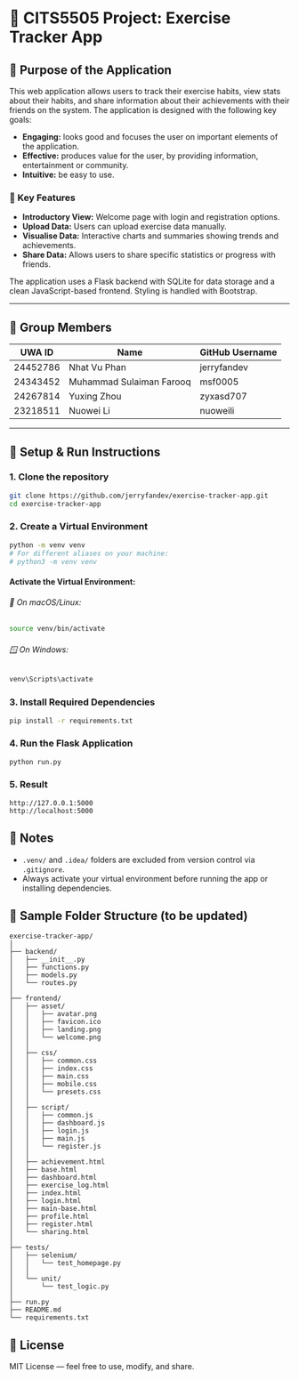 # 🏃 CITS5505 Project: Exercise Tracker App

## 📌 Purpose of the Application

This web application allows users to track their exercise habits, view stats about their habits, and share information about their achievements with their friends on the system. The application is designed with the following key goals:

- **Engaging:** looks good and focuses the user on important elements of the application.
- **Effective:** produces value for the user, by providing information, entertainment or community.
- **Intuitive:** be easy to use.

### 🔧 Key Features

- **Introductory View:** Welcome page with login and registration options.
- **Upload Data:** Users can upload exercise data manually.
- **Visualise Data:** Interactive charts and summaries showing trends and achievements.
- **Share Data:** Allows users to share specific statistics or progress with friends.

The application uses a Flask backend with SQLite for data storage and a clean JavaScript-based frontend. Styling is handled with Bootstrap.

---

## 👥 Group Members

| UWA ID   | Name                     | GitHub Username |
| -------- | ------------------------ | --------------- |
| 24452786 | Nhat Vu Phan             | jerryfandev     |
| 24343452 | Muhammad Sulaiman Farooq | msf0005         |
| 24267814 | Yuxing Zhou              | zyxasd707       |
| 23218511 | Nuowei Li                | nuoweili        |

---
## 🚀 Setup & Run Instructions
### 1. Clone the repository
```bash
git clone https://github.com/jerryfandev/exercise-tracker-app.git
cd exercise-tracker-app
```
### 2. Create a Virtual Environment
```bash
python -m venv venv
# For different aliases on your machine:
# python3 -m venv venv
```
#### Activate the Virtual Environment:
###### 🍏 On macOS/Linux:
```bash
source venv/bin/activate
```
###### 🪟 On Windows:
```bash
venv\Scripts\activate
```
### 3. Install Required Dependencies
```bash
pip install -r requirements.txt
```
### 4. Run the Flask Application
```bash
python run.py
```
### 5. Result
```
http://127.0.0.1:5000
http://localhost:5000
```

## 📌 Notes
- `.venv/` and `.idea/` folders are excluded from version control via `.gitignore`.
- Always activate your virtual environment before running the app or installing dependencies.

## 📁 Sample Folder Structure (to be updated)
```
exercise-tracker-app/
│
├── backend/
│   ├── __init__.py
│   ├── functions.py
│   ├── models.py
│   └── routes.py
│
├── frontend/
│   ├── asset/
│   │   ├── avatar.png
│   │   ├── favicon.ico
│   │   ├── landing.png
│   │   └── welcome.png
│   │
│   ├── css/
│   │   ├── common.css
│   │   ├── index.css
│   │   ├── main.css
│   │   ├── mobile.css
│   │   └── presets.css
│   │
│   ├── script/
│   │   ├── common.js
│   │   ├── dashboard.js
│   │   ├── login.js
│   │   ├── main.js
│   │   └── register.js
│   │
│   ├── achievement.html
│   ├── base.html
│   ├── dashboard.html
│   ├── exercise_log.html
│   ├── index.html
│   ├── login.html
│   ├── main-base.html
│   ├── profile.html
│   ├── register.html
│   └── sharing.html
│
├── tests/
│   ├── selenium/
│   │   └── test_homepage.py
│   │
│   └── unit/
│       └── test_logic.py
│
├── run.py
├── README.md
└── requirements.txt

```

## 📃 License
MIT License — feel free to use, modify, and share.
